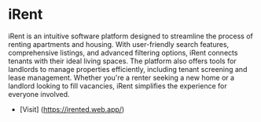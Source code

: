 # iRent

iRent is an intuitive software platform designed to streamline the process of renting apartments and housing. With user-friendly search features, comprehensive listings, and advanced filtering options, iRent connects tenants with their ideal living spaces. The platform also offers tools for landlords to manage properties efficiently, including tenant screening and lease management. Whether you're a renter seeking a new home or a landlord looking to fill vacancies, iRent simplifies the experience for everyone involved.

- [Visit] (https://irented.web.app/)
